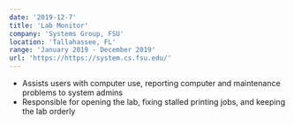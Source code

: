 ```yaml
---
date: '2019-12-7'
title: 'Lab Monitor'
company: 'Systems Group, FSU'
location: 'Tallahassee, FL'
range: 'January 2019 - December 2019'
url: 'https://https://system.cs.fsu.edu/'
---
```


- Assists users with computer use, reporting computer and maintenance problems to system admins
- Responsible for opening the lab, fixing stalled printing jobs, and keeping the lab orderly
